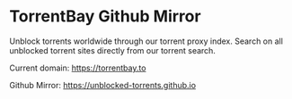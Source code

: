 # TorrentBay Github Mirror

Unblock torrents worldwide through our torrent proxy index.
Search on all unblocked torrent sites directly from our torrent search.


Current domain: https://torrentbay.to

Github Mirror: https://unblocked-torrents.github.io
